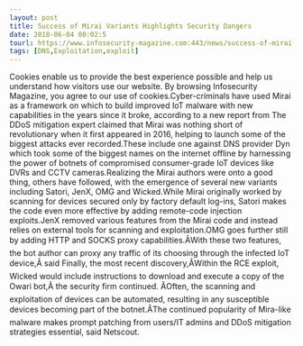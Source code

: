 ```yaml
---
layout: post
title: Success of Mirai Variants Highlights Security Dangers
date: 2018-06-04 00:02:5
tourl: https://www.infosecurity-magazine.com:443/news/success-of-mirai-variants/
tags: [DNS,Exploitation,exploit]
---
```

Cookies enable us to provide the best experience possible and help us understand how visitors use our website. By browsing Infosecurity Magazine, you agree to our use of cookies.Cyber-criminals have used Mirai as a framework on which to build improved IoT malware with new capabilities in the years since it broke, according to a new report from The DDoS mitigation expert claimed that Mirai was nothing short of revolutionary when it first appeared in 2016, helping to launch some of the biggest attacks ever recorded.These include one against DNS provider Dyn which took some of the biggest names on the internet offline by harnessing the power of botnets of compromised consumer-grade IoT devices like DVRs and CCTV cameras.Realizing the Mirai authors were onto a good thing, others have followed, with the emergence of several new variants including Satori, JenX, OMG and Wicked.While Mirai originally worked by scanning for devices secured only by factory default log-ins, Satori makes the code even more effective by adding remote-code injection exploits.JenX removed various features from the Mirai code and instead relies on external tools for scanning and exploitation.OMG goes further still by adding HTTP and SOCKS proxy capabilities.ÂWith these two features, the bot author can proxy any traffic of its choosing through the infected IoT device,Â said Finally, the most recent discovery,ÂWithin the RCE exploit, Wicked would include instructions to download and execute a copy of the Owari bot,Â the security firm continued. ÂOften, the scanning and exploitation of devices can be automated, resulting in any susceptible devices becoming part of the botnet.ÂThe continued popularity of Mira-like malware makes prompt patching from users/IT admins and DDoS mitigation strategies essential, said Netscout.